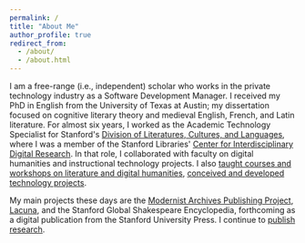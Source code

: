 ```yaml
---
permalink: /
title: "About Me"
author_profile: true
redirect_from: 
  - /about/
  - /about.html
---
```

I am a free-range (i.e., independent) scholar who works in the private technology industry as a Software Development Manager. I received my PhD in English from the University of Texas at Austin; my dissertation focused on cognitive literary theory and medieval English, French, and Latin literature. For almost six years, I worked as the Academic Technology Specialist for Stanford's [Division of Literatures, Cultures, and Languages](https://dlcl.stanford.edu), where I was a member of the Stanford Libraries' [Center for Interdisciplinary Digital Research](http://library.stanford.edu/department/cidr). In that role, I collaborated with faculty on digital humanities and instructional technology projects. I also [taught courses and workshops on literature and digital humanities](/teaching), [conceived and developed technology projects](/projects).

My main projects these days are the [Modernist Archives Publishing Project](https://www.modernistarchives.com), [Lacuna](https://www.lacunastories.com), and the Stanford Global Shakespeare Encyclopedia, forthcoming as a digital publication from the Stanford University Press. I continue to [publish research](/research).